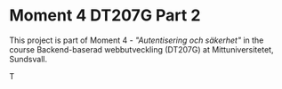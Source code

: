 # Moment 4 DT207G Part 2

This project is part of Moment 4 -  *"Autentisering och säkerhet"* in the course Backend-baserad webbutveckling (DT207G) at Mittuniversitetet, Sundsvall. 

T